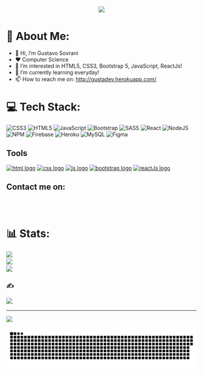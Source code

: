 <h1 align="center">
  <img src="https://files.readme.io/8c11911-senior-front-end-developer-openings-1.gif">
</h1>

# 💫 About Me:
- 👋 Hi, I’m Gustavo Sovrani
- :heart: Computer Science
- 👀 I’m interested in HTML5, CSS3, Bootstrap 5, JavaScript, ReactJs!
- 🌱 I’m currently learning everyday!
- 📫 How to reach me on: http://gustadev.herokuapp.com/


# 💻 Tech Stack:
![CSS3](https://img.shields.io/badge/css3-%231572B6.svg?style=for-the-badge&logo=css3&logoColor=white) ![HTML5](https://img.shields.io/badge/html5-%23E34F26.svg?style=for-the-badge&logo=html5&logoColor=white) ![JavaScript](https://img.shields.io/badge/javascript-%23323330.svg?style=for-the-badge&logo=javascript&logoColor=%23F7DF1E) ![Bootstrap](https://img.shields.io/badge/bootstrap-%23563D7C.svg?style=for-the-badge&logo=bootstrap&logoColor=white) ![SASS](https://img.shields.io/badge/SASS-hotpink.svg?style=for-the-badge&logo=SASS&logoColor=white) ![React](https://img.shields.io/badge/react-%2320232a.svg?style=for-the-badge&logo=react&logoColor=%2361DAFB) ![NodeJS](https://img.shields.io/badge/node.js-6DA55F?style=for-the-badge&logo=node.js&logoColor=white) ![NPM](https://img.shields.io/badge/NPM-%23000000.svg?style=for-the-badge&logo=npm&logoColor=white) ![Firebase](https://img.shields.io/badge/firebase-%23039BE5.svg?style=for-the-badge&logo=firebase) ![Heroku](https://img.shields.io/badge/heroku-%23430098.svg?style=for-the-badge&logo=heroku&logoColor=white) ![MySQL](https://img.shields.io/badge/mysql-%2300f.svg?style=for-the-badge&logo=mysql&logoColor=white) 	![Figma](https://img.shields.io/badge/figma-%23F24E1E.svg?style=for-the-badge&logo=figma&logoColor=white)

## Tools
[<img src="https://upload.wikimedia.org/wikipedia/commons/thumb/6/61/HTML5_logo_and_wordmark.svg/512px-HTML5_logo_and_wordmark.svg.png" alt="html logo" width="40">](https://developer.mozilla.org/en-US/docs/Glossary/HTML5) [<img src="https://upload.wikimedia.org/wikipedia/commons/thumb/d/d5/CSS3_logo_and_wordmark.svg/363px-CSS3_logo_and_wordmark.svg.png" alt="css logo" width="28">](https://developer.mozilla.org/pt-BR/docs/Web/CSS)  [<img src="https://upload.wikimedia.org/wikipedia/commons/thumb/d/d4/Javascript-shield.svg/397px-Javascript-shield.svg.png?20180912181046" alt="js logo" width="28">](https://developer.mozilla.org/pt-BR/docs/Web/JavaScript) [<img src="https://upload.wikimedia.org/wikipedia/commons/thumb/b/b2/Bootstrap_logo.svg/512px-Bootstrap_logo.svg.png" alt="bootstrap logo" width="40">](https://getbootstrap.com/docs/5.1/getting-started/introduction/) [<img src="https://upload.wikimedia.org/wikipedia/commons/thumb/a/a7/React-icon.svg/512px-React-icon.svg.png" alt="reactJs logo" width="34">](https://pt-br.reactjs.org/docs/getting-started.html)

## Contact me on:
<div style="display: inline_block"><br>
  <a href="https://www.instagram.com/else.gustas/" target="_blank"><img src="https://img.shields.io/badge/Instagram-E4405F?style=for-the-badge&logo=instagram&logoColor=white" alt=""target="_blank"></a>
  <a href="mailto: gsovrani10@gmail.com" target="_blank"><img src="https://img.shields.io/badge/Gmail-D14836?style=for-the-badge&logo=gmail&logoColor=white" alt=""target="_blank"></a>
  <a href="https://www.linkedin.com/in/gustavo-sovrani" target="_blank"><img src="https://img.shields.io/badge/LinkedIn-0077B5?style=for-the-badge&logo=linkedin&logoColor=white" alt=""target="_blank"></a>
</div>

# 📊 Stats:
![](https://github-readme-stats.vercel.app/api?username=GustavoS10&theme=synthwave&hide_border=false&include_all_commits=true&count_private=true)<br/>
![](https://github-readme-streak-stats.herokuapp.com/?user=GustavoS10&theme=synthwave&hide_border=false)<br/>
![](https://github-readme-stats.vercel.app/api/top-langs/?username=GustavoS10&theme=synthwave&hide_border=false&include_all_commits=true&count_private=true&layout=compact)

### ✍️
![](https://quotes-github-readme.vercel.app/api?type=horizontal&theme=radical)

---
[![](https://visitcount.itsvg.in/api?id=GustavoS10&icon=0&color=0)](https://visitcount.itsvg.in)



![Snake animation](https://github.com/GustavoS10/GustavoS10/blob/output/github-contribution-grid-snake.svg)

<!---
GustavoS10/GustavoS10 is a ✨ special ✨ repository because its `README.md` (this file) appears on your GitHub profile.
You can click the Preview link to take a look at your changes.
--->
